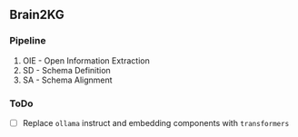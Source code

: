 ## Brain2KG

### Pipeline

1. OIE - Open Information Extraction
2. SD - Schema Definition
3. SA - Schema Alignment

### ToDo

- [ ] Replace `ollama` instruct and embedding components with `transformers`